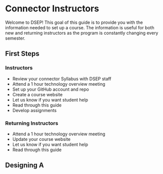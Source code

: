 # Connector Instructors

Welcome to DSEP! This goal of this guide is to provide you with the information needed to set up a course. The information is useful for both new and returning instructors as the program is constantly changing every semester.

## First Steps

### Instructors

* Review your connector Syllabus with DSEP staff
* Attend a 1 hour technology overview meeting
* Set up your GitHub account and repo
* Create a course website
* Let us know if you want student help
* Read through this guide
* Develop assignments 

### Returning Instructors

* Attend a 1 hour technology overview meeting
* Update your course website
* Let us know if you want student help
* Read through this guide

## Designing A 



